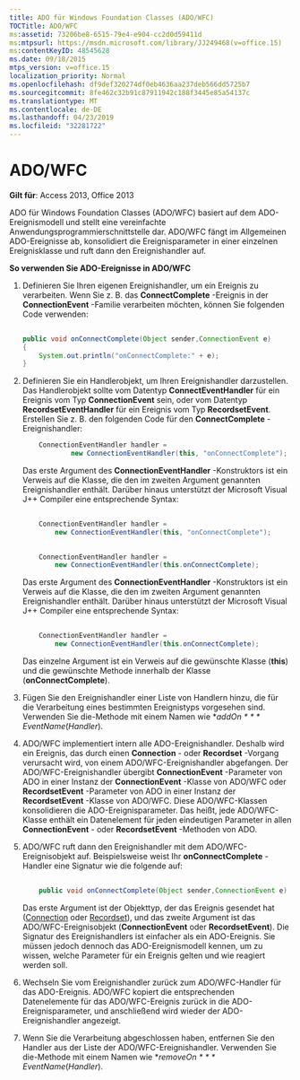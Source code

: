 ```yaml
---
title: ADO für Windows Foundation Classes (ADO/WFC)
TOCTitle: ADO/WFC
ms:assetid: 73206be8-6515-79e4-e904-cc2d0d59411d
ms:mtpsurl: https://msdn.microsoft.com/library/JJ249468(v=office.15)
ms:contentKeyID: 48545628
ms.date: 09/18/2015
mtps_version: v=office.15
localization_priority: Normal
ms.openlocfilehash: df9def320274df0eb4636aa237deb566dd5725b7
ms.sourcegitcommit: 8fe462c32b91c87911942c188f3445e85a54137c
ms.translationtype: MT
ms.contentlocale: de-DE
ms.lasthandoff: 04/23/2019
ms.locfileid: "32281722"
---
```

# <a name="adowfc"></a>ADO/WFC


**Gilt für**: Access 2013, Office 2013

ADO für Windows Foundation Classes (ADO/WFC) basiert auf dem ADO-Ereignismodell und stellt eine vereinfachte Anwendungsprogrammierschnittstelle dar. ADO/WFC fängt im Allgemeinen ADO-Ereignisse ab, konsolidiert die Ereignisparameter in einer einzelnen Ereignisklasse und ruft dann den Ereignishandler auf.

**So verwenden Sie ADO-Ereignisse in ADO/WFC**

1.  Definieren Sie Ihren eigenen Ereignishandler, um ein Ereignis zu verarbeiten. Wenn Sie z. B. das **ConnectComplete** -Ereignis in der **ConnectionEvent** -Familie verarbeiten möchten, können Sie folgenden Code verwenden:
    
    ```java 
     
    public void onConnectComplete(Object sender,ConnectionEvent e) 
    { 
        System.out.println("onConnectComplete:" + e); 
    } 
    ```

2.  Definieren Sie ein Handlerobjekt, um Ihren Ereignishandler darzustellen. Das Handlerobjekt sollte vom Datentyp **ConnectEventHandler** für ein Ereignis vom Typ **ConnectionEvent** sein, oder vom Datentyp **RecordsetEventHandler** für ein Ereignis vom Typ **RecordsetEvent**. Erstellen Sie z. B. den folgenden Code für den **ConnectComplete** -Ereignishandler:
    
    ```java
        ConnectionEventHandler handler =  
                new ConnectionEventHandler(this, "onConnectComplete"); 
    ```

    Das erste Argument des **ConnectionEventHandler** -Konstruktors ist ein Verweis auf die Klasse, die den im zweiten Argument genannten Ereignishandler enthält. Darüber hinaus unterstützt der Microsoft Visual J++ Compiler eine entsprechende Syntax:
    
    ```java 
     
        ConnectionEventHandler handler =  
            new ConnectionEventHandler(this, "onConnectComplete"); 
    ```
    
    ```java 
     
        ConnectionEventHandler handler =  
            new ConnectionEventHandler(this.onConnectComplete); 
    ```
    
    Das erste Argument des **ConnectionEventHandler** -Konstruktors ist ein Verweis auf die Klasse, die den im zweiten Argument genannten Ereignishandler enthält. Darüber hinaus unterstützt der Microsoft Visual J++ Compiler eine entsprechende Syntax:
    
    ```java 
     
        ConnectionEventHandler handler =  
            new ConnectionEventHandler(this.onConnectComplete); 
    ```
    
    Das einzelne Argument ist ein Verweis auf die gewünschte Klasse (**this**) und die gewünschte Methode innerhalb der Klasse (**onConnectComplete**).

3.  Fügen Sie den Ereignishandler einer Liste von Handlern hinzu, die für die Verarbeitung eines bestimmten Ereignistyps vorgesehen sind. Verwenden Sie die-Methode mit einem Namen wie **addOn * * * EventName*(*Handler*).

4.  ADO/WFC implementiert intern alle ADO-Ereignishandler. Deshalb wird ein Ereignis, das durch einen **Connection** - oder **Recordset** -Vorgang verursacht wird, von einem ADO/WFC-Ereignishandler abgefangen. Der ADO/WFC-Ereignishandler übergibt **ConnectionEvent** -Parameter von ADO in einer Instanz der **ConnectionEvent** -Klasse von ADO/WFC oder **RecordsetEvent** -Parameter von ADO in einer Instanz der **RecordsetEvent** -Klasse von ADO/WFC. Diese ADO/WFC-Klassen konsolidieren die ADO-Ereignisparameter. Das heißt, jede ADO/WFC-Klasse enthält ein Datenelement für jeden eindeutigen Parameter in allen **ConnectionEvent** - oder **RecordsetEvent** -Methoden von ADO.

5.  ADO/WFC ruft dann den Ereignishandler mit dem ADO/WFC-Ereignisobjekt auf. Beispielsweise weist Ihr **onConnectComplete** -Handler eine Signatur wie die folgende auf:
    
    ```java 
     
        public void onConnectComplete(Object sender,ConnectionEvent e) 
    ```
    
    Das erste Argument ist der Objekttyp, der das Ereignis gesendet hat ([Connection](connection-object-ado.md) oder [Recordset](recordset-object-ado.md)), und das zweite Argument ist das ADO/WFC-Ereignisobjekt (**ConnectionEvent** oder **RecordsetEvent**). Die Signatur des Ereignishandlers ist einfacher als ein ADO-Ereignis. Sie müssen jedoch dennoch das ADO-Ereignismodell kennen, um zu wissen, welche Parameter für ein Ereignis gelten und wie reagiert werden soll.

6.  Wechseln Sie vom Ereignishandler zurück zum ADO/WFC-Handler für das ADO-Ereignis. ADO/WFC kopiert die entsprechenden Datenelemente für das ADO/WFC-Ereignis zurück in die ADO-Ereignisparameter, und anschließend wird wieder der ADO-Ereignishandler angezeigt.

7.  Wenn Sie die Verarbeitung abgeschlossen haben, entfernen Sie den Handler aus der Liste der ADO/WFC-Ereignishandler. Verwenden Sie die-Methode mit einem Namen wie **removeOn * * * EventName*(*Handler*).

